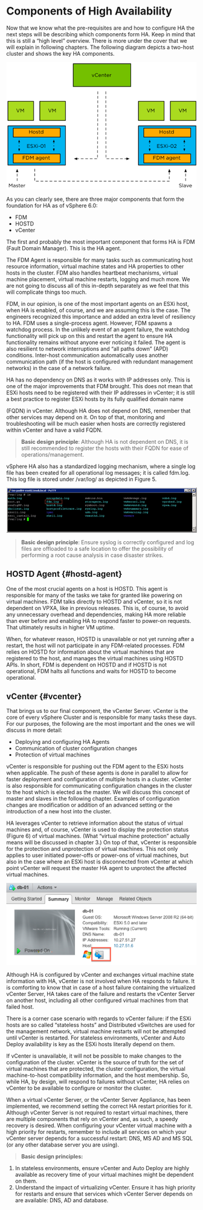 # Components of High Availability

Now that we know what the pre-requisites are and how to configure HA the next steps will be describing which components form HA. Keep in mind that this is still a “high level” overview. There is more under the cover that we will explain in following chapters. The following diagram depicts a two-host cluster and shows the key HA components.

![](fig4.png "Components of High Availability")

As you can clearly see, there are three major components that form the foundation for HA as of vSphere 6.0:

* FDM
* HOSTD
* vCenter

The first and probably the most important component that forms HA is FDM (Fault Domain Manager). This is the HA agent.

The FDM Agent is responsible for many tasks such as communicating host resource information, virtual machine states and HA properties to other hosts in the cluster. FDM also handles heartbeat mechanisms, virtual machine placement, virtual machine restarts, logging and much more. We are not going to discuss all of this in-depth separately as we feel that this will complicate things too much.

FDM, in our opinion, is one of the most important agents on an ESXi host, when HA is enabled, of course, and we are assuming this is the case. The engineers recognized this importance and added an extra level of resiliency to HA. FDM uses a single-process agent. However, FDM spawns a watchdog process. In the unlikely event of an agent failure, the watchdog functionality will pick up on this and restart the agent to ensure HA functionality remains without anyone ever noticing it failed. The agent is also resilient to network interruptions and “all paths down” (APD) conditions. Inter-host communication automatically uses another communication path (if the host is configured with redundant management networks) in the case of a network failure.

HA has no dependency on DNS as it works with IP addresses only. This is one of the major improvements that FDM brought. This does not mean that ESXi hosts need to be registered with their IP addresses in vCenter; it is still a best practice to register ESXi hosts by its fully qualified domain name

(FQDN) in vCenter. Although HA does not depend on DNS, remember that other services may depend on it. On top of that, monitoring and troubleshooting will be much easier when hosts are correctly registered within vCenter and have a valid FQDN.

> **Basic design principle**: Although HA is not dependent on DNS, it is still recommended to register the hosts with their FQDN for ease of operations/management.

vSphere HA also has a standardized logging mechanism, where a single log file has been created for all operational log messages; it is called fdm.log. This log file is stored under /var/log/ as depicted in Figure 5.

![](fig5.png "HA log file")

> **Basic design principle**: Ensure syslog is correctly configured and log files are offloaded to a safe location to offer the possibility of performing a root cause analysis in case disaster strikes.

## HOSTD Agent {#hostd-agent}

One of the most crucial agents on a host is HOSTD. This agent is responsible for many of the tasks we take for granted like powering on virtual machines. FDM talks directly to HOSTD and vCenter, so it is not dependent on VPXA, like in previous releases. This is, of course, to avoid any unnecessary overhead and dependencies, making HA more reliable than ever before and enabling HA to respond faster to power-on requests. That ultimately results in higher VM uptime.

When, for whatever reason, HOSTD is unavailable or not yet running after a restart, the host will not participate in any FDM-related processes. FDM relies on HOSTD for information about the virtual machines that are registered to the host, and manages the virtual machines using HOSTD APIs. In short, FDM is dependent on HOSTD and if HOSTD is not operational, FDM halts all functions and waits for HOSTD to become operational.

## vCenter {#vcenter}

That brings us to our final component, the vCenter Server. vCenter is the core of every vSphere Cluster and is responsible for many tasks these days. For our purposes, the following are the most important and the ones we will discuss in more detail:

* Deploying and configuring HA Agents
* Communication of cluster configuration changes
* Protection of virtual machines

vCenter is responsible for pushing out the FDM agent to the ESXi hosts when applicable. The push of these agents is done in parallel to allow for faster deployment and configuration of multiple hosts in a cluster. vCenter is also responsible for communicating configuration changes in the cluster to the host which is elected as the master. We will discuss this concept of master and slaves in the following chapter. Examples of configuration changes are modification or addition of an advanced setting or the introduction of a new host into the cluster.

HA leverages vCenter to retrieve information about the status of virtual machines and, of course, vCenter is used to display the protection status (Figure 6) of virtual machines. (What “virtual machine protection” actually means will be discussed in chapter 3.) On top of that, vCenter is responsible for the protection and unprotection of virtual machines. This not only applies to user initiated power-offs or power-ons of virtual machines, but also in the case where an ESXi host is disconnected from vCenter at which point vCenter will request the master HA agent to unprotect the affected virtual machines.

![](fig6.png "Virtual machine protection state")

Although HA is configured by vCenter and exchanges virtual machine state information with HA, vCenter is not involved when HA responds to failure. It is comforting to know that in case of a host failure containing the virtualized vCenter Server, HA takes care of the failure and restarts the vCenter Server on another host, including all other configured virtual machines from that failed host.

There is a corner case scenario with regards to vCenter failure: if the ESXi hosts are so called “stateless hosts” and Distributed vSwitches are used for the management network, virtual machine restarts will not be attempted until vCenter is restarted. For stateless environments, vCenter and Auto Deploy availability is key as the ESXi hosts literally depend on them.

If vCenter is unavailable, it will not be possible to make changes to the configuration of the cluster. vCenter is the source of truth for the set of virtual machines that are protected, the cluster configuration, the virtual machine-to-host compatibility information, and the host membership. So, while HA, by design, will respond to failures without vCenter, HA relies on vCenter to be available to configure or monitor the cluster.

When a virtual vCenter Server, or the vCenter Server Appliance, has been implemented, we recommend setting the correct HA restart priorities for it. Although vCenter Server is not required to restart virtual machines, there are multiple components that rely on vCenter and, as such, a speedy recovery is desired. When configuring your vCenter virtual machine with a high priority for restarts, remember to include all services on which your vCenter server depends for a successful restart: DNS, MS AD and MS SQL (or any other database server you are using).

> **Basic design principles:**
1. In stateless environments, ensure vCenter and Auto Deploy are highly available as recovery time of your virtual machines might be dependent on them.
2. Understand the impact of virtualizing vCenter. Ensure it has high priority for restarts and ensure that services which vCenter Server depends on are available: DNS, AD and database.
